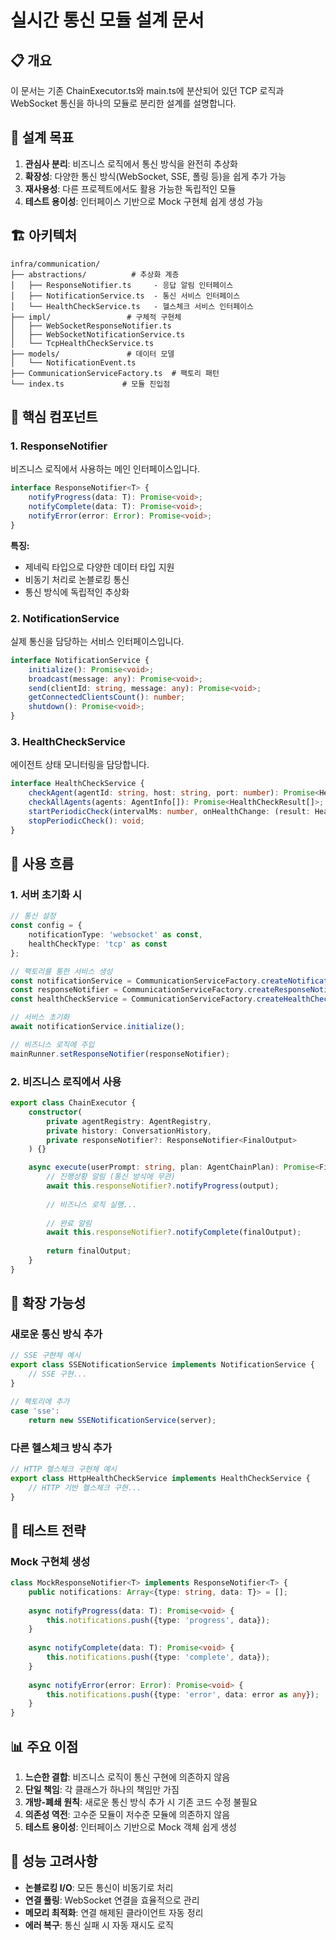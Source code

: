# 실시간 통신 모듈 설계 문서

## 📋 개요

이 문서는 기존 ChainExecutor.ts와 main.ts에 분산되어 있던 TCP 로직과 WebSocket 통신을 하나의 모듈로 분리한 설계를 설명합니다.

## 🎯 설계 목표

1. **관심사 분리**: 비즈니스 로직에서 통신 방식을 완전히 추상화
2. **확장성**: 다양한 통신 방식(WebSocket, SSE, 폴링 등)을 쉽게 추가 가능
3. **재사용성**: 다른 프로젝트에서도 활용 가능한 독립적인 모듈
4. **테스트 용이성**: 인터페이스 기반으로 Mock 구현체 쉽게 생성 가능

## 🏗️ 아키텍처

```
infra/communication/
├── abstractions/          # 추상화 계층
│   ├── ResponseNotifier.ts     - 응답 알림 인터페이스
│   ├── NotificationService.ts  - 통신 서비스 인터페이스  
│   └── HealthCheckService.ts   - 헬스체크 서비스 인터페이스
├── impl/                 # 구체적 구현체
│   ├── WebSocketResponseNotifier.ts
│   ├── WebSocketNotificationService.ts
│   └── TcpHealthCheckService.ts
├── models/               # 데이터 모델
│   └── NotificationEvent.ts
├── CommunicationServiceFactory.ts  # 팩토리 패턴
└── index.ts             # 모듈 진입점
```

## 🔧 핵심 컴포넌트

### 1. ResponseNotifier<T>
비즈니스 로직에서 사용하는 메인 인터페이스입니다.

```typescript
interface ResponseNotifier<T> {
    notifyProgress(data: T): Promise<void>;
    notifyComplete(data: T): Promise<void>;
    notifyError(error: Error): Promise<void>;
}
```

**특징:**
- 제네릭 타입으로 다양한 데이터 타입 지원
- 비동기 처리로 논블로킹 통신
- 통신 방식에 독립적인 추상화

### 2. NotificationService
실제 통신을 담당하는 서비스 인터페이스입니다.

```typescript
interface NotificationService {
    initialize(): Promise<void>;
    broadcast(message: any): Promise<void>;
    send(clientId: string, message: any): Promise<void>;
    getConnectedClientsCount(): number;
    shutdown(): Promise<void>;
}
```

### 3. HealthCheckService
에이전트 상태 모니터링을 담당합니다.

```typescript
interface HealthCheckService {
    checkAgent(agentId: string, host: string, port: number): Promise<HealthCheckResult>;
    checkAllAgents(agents: AgentInfo[]): Promise<HealthCheckResult[]>;
    startPeriodicCheck(intervalMs: number, onHealthChange: (result: HealthCheckResult) => void): void;
    stopPeriodicCheck(): void;
}
```

## 🔄 사용 흐름

### 1. 서버 초기화 시
```typescript
// 통신 설정
const config = {
    notificationType: 'websocket' as const,
    healthCheckType: 'tcp' as const
};

// 팩토리를 통한 서비스 생성
const notificationService = CommunicationServiceFactory.createNotificationService(config, server);
const responseNotifier = CommunicationServiceFactory.createResponseNotifier<FinalOutput>(notificationService);
const healthCheckService = CommunicationServiceFactory.createHealthCheckService(config);

// 서비스 초기화
await notificationService.initialize();

// 비즈니스 로직에 주입
mainRunner.setResponseNotifier(responseNotifier);
```

### 2. 비즈니스 로직에서 사용
```typescript
export class ChainExecutor {
    constructor(
        private agentRegistry: AgentRegistry,
        private history: ConversationHistory,
        private responseNotifier?: ResponseNotifier<FinalOutput>
    ) {}

    async execute(userPrompt: string, plan: AgentChainPlan): Promise<FinalOutput> {
        // 진행상황 알림 (통신 방식에 무관)
        await this.responseNotifier?.notifyProgress(output);
        
        // 비즈니스 로직 실행...
        
        // 완료 알림
        await this.responseNotifier?.notifyComplete(finalOutput);
        
        return finalOutput;
    }
}
```

## 🎨 확장 가능성

### 새로운 통신 방식 추가
```typescript
// SSE 구현체 예시
export class SSENotificationService implements NotificationService {
    // SSE 구현...
}

// 팩토리에 추가
case 'sse':
    return new SSENotificationService(server);
```

### 다른 헬스체크 방식 추가
```typescript
// HTTP 헬스체크 구현체 예시
export class HttpHealthCheckService implements HealthCheckService {
    // HTTP 기반 헬스체크 구현...
}
```

## 🧪 테스트 전략

### Mock 구현체 생성
```typescript
class MockResponseNotifier<T> implements ResponseNotifier<T> {
    public notifications: Array<{type: string, data: T}> = [];
    
    async notifyProgress(data: T): Promise<void> {
        this.notifications.push({type: 'progress', data});
    }
    
    async notifyComplete(data: T): Promise<void> {
        this.notifications.push({type: 'complete', data});
    }
    
    async notifyError(error: Error): Promise<void> {
        this.notifications.push({type: 'error', data: error as any});
    }
}
```

## 📊 주요 이점

1. **느슨한 결합**: 비즈니스 로직이 통신 구현에 의존하지 않음
2. **단일 책임**: 각 클래스가 하나의 책임만 가짐
3. **개방-폐쇄 원칙**: 새로운 통신 방식 추가 시 기존 코드 수정 불필요
4. **의존성 역전**: 고수준 모듈이 저수준 모듈에 의존하지 않음
5. **테스트 용이성**: 인터페이스 기반으로 Mock 객체 쉽게 생성

## 🚀 성능 고려사항

- **논블로킹 I/O**: 모든 통신이 비동기로 처리
- **연결 풀링**: WebSocket 연결을 효율적으로 관리
- **메모리 최적화**: 연결 해제된 클라이언트 자동 정리
- **에러 복구**: 통신 실패 시 자동 재시도 로직
